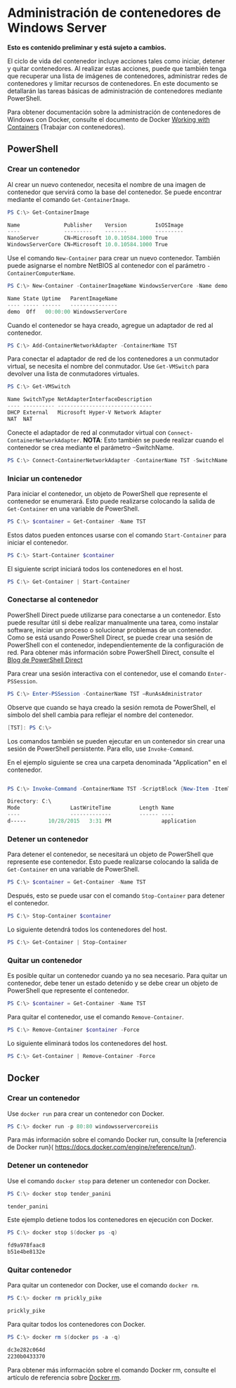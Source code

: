 # Administración de contenedores de Windows Server

**Esto es contenido preliminar y está sujeto a cambios.**

El ciclo de vida del contenedor incluye acciones tales como iniciar, detener y quitar contenedores. Al realizar estas acciones, puede que también tenga que recuperar una lista de imágenes de contenedores, administrar redes de contenedores y limitar recursos de contenedores. En este documento se detallarán las tareas básicas de administración de contenedores mediante PowerShell.

Para obtener documentación sobre la administración de contenedores de Windows con Docker, consulte el documento de Docker [Working with Containers](https://docs.docker.com/userguide/usingdocker/) (Trabajar con contenedores).

## PowerShell

### Crear un contenedor

Al crear un nuevo contenedor, necesita el nombre de una imagen de contenedor que servirá como la base del contenedor. Se puede encontrar mediante el comando `Get-ContainerImage`.

```powershell
PS C:\> Get-ContainerImage

Name              Publisher    Version         IsOSImage
----              ---------    -------         ---------
NanoServer        CN=Microsoft 10.0.10584.1000 True
WindowsServerCore CN=Microsoft 10.0.10584.1000 True
```

Use el comando `New-Container` para crear un nuevo contenedor. También puede asignarse el nombre NetBIOS al contenedor con el parámetro `-ContainerComputerName`.

```powershell
PS C:\> New-Container -ContainerImageName WindowsServerCore -Name demo -ContainerComputerName demo

Name State Uptime   ParentImageName
---- ----- ------   ---------------
demo  Off   00:00:00 WindowsServerCore
```

Cuando el contenedor se haya creado, agregue un adaptador de red al contenedor.

```powershell
PS C:\> Add-ContainerNetworkAdapter -ContainerName TST
```

Para conectar el adaptador de red de los contenedores a un conmutador virtual, se necesita el nombre del conmutador. Use `Get-VMSwitch` para devolver una lista de conmutadores virtuales.

```powershell
PS C:\> Get-VMSwitch

Name SwitchType NetAdapterInterfaceDescription
---- ---------- ------------------------------
DHCP External   Microsoft Hyper-V Network Adapter
NAT  NAT
```

Conecte el adaptador de red al conmutador virtual con `Connect-ContainerNetworkAdapter`. **NOTA**: Esto también se puede realizar cuando el contenedor se crea mediante el parámetro –SwitchName.

```powershell
PS C:\> Connect-ContainerNetworkAdapter -ContainerName TST -SwitchName NAT
```

### Iniciar un contenedor

Para iniciar el contenedor, un objeto de PowerShell que represente el contenedor se enumerará. Esto puede realizarse colocando la salida de `Get-Container` en una variable de PowerShell.

```powershell
PS C:\> $container = Get-Container -Name TST
```

Estos datos pueden entonces usarse con el comando `Start-Container` para iniciar el contenedor.

```powershell
PS C:\> Start-Container $container
```

El siguiente script iniciará todos los contenedores en el host.

```powershell
PS C:\> Get-Container | Start-Container
```

### Conectarse al contenedor

PowerShell Direct puede utilizarse para conectarse a un contenedor. Esto puede resultar útil si debe realizar manualmente una tarea, como instalar software, iniciar un proceso o solucionar problemas de un contenedor. Como se está usando PowerShell Direct, se puede crear una sesión de PowerShell con el contenedor, independientemente de la configuración de red. Para obtener más información sobre PowerShell Direct, consulte el [Blog de PowerShell Direct](http://blogs.technet.com/b/virtualization/archive/2015/05/14/powershell-direct-running-powershell-inside-a-virtual-machine-from-the-hyper-v-host.aspx)

Para crear una sesión interactiva con el contenedor, use el comando `Enter-PSSession`.

 ```powershell
PS C:\> Enter-PSSession -ContainerName TST –RunAsAdministrator
 ```

Observe que cuando se haya creado la sesión remota de PowerShell, el símbolo del shell cambia para reflejar el nombre del contenedor.

```powershell
[TST]: PS C:\>
```

Los comandos también se pueden ejecutar en un contenedor sin crear una sesión de PowerShell persistente. Para ello, use `Invoke-Command`.

En el ejemplo siguiente se crea una carpeta denominada "Application" en el contenedor.

```powershell

PS C:\> Invoke-Command -ContainerName TST -ScriptBlock {New-Item -ItemType Directory -Path c:\application }

Directory: C:\
Mode                LastWriteTime         Length Name                                                 PSComputerName
----                -------------         ------ ----                                                 --------------
d-----       10/28/2015   3:31 PM                application                                          TST
```

### Detener un contenedor

Para detener el contenedor, se necesitará un objeto de PowerShell que represente ese contenedor. Esto puede realizarse colocando la salida de `Get-Container` en una variable de PowerShell.

```powershell
PS C:\> $container = Get-Container -Name TST
```

Después, esto se puede usar con el comando `Stop-Container` para detener el contenedor.

```powershell
PS C:\> Stop-Container $container
```

Lo siguiente detendrá todos los contenedores del host.

```powershell
PS C:\> Get-Container | Stop-Container
```

### Quitar un contenedor

Es posible quitar un contenedor cuando ya no sea necesario. Para quitar un contenedor, debe tener un estado detenido y se debe crear un objeto de PowerShell que represente el contenedor.

```powershell
PS C:\> $container = Get-Container -Name TST
```

Para quitar el contenedor, use el comando `Remove-Container`.

```powershell
PS C:\> Remove-Container $container -Force
```

Lo siguiente eliminará todos los contenedores del host.

```powershell
PS C:\> Get-Container | Remove-Container -Force
```

## Docker

### Crear un contenedor

Use `docker run` para crear un contenedor con Docker.

```powershell
PS C:\> docker run -p 80:80 windowsservercoreiis
```

Para más información sobre el comando Docker run, consulte la [referencia de Docker run}( https://docs.docker.com/engine/reference/run/).

### Detener un contenedor

Use el comando `docker stop` para detener un contenedor con Docker.

```powershell
PS C:\> docker stop tender_panini

tender_panini
```

Este ejemplo detiene todos los contenedores en ejecución con Docker.

```powershell
PS C:\> docker stop $(docker ps -q)

fd9a978faac8
b51e4be8132e
```

### Quitar contenedor

Para quitar un contenedor con Docker, use el comando `docker rm`.

```powershell
PS C:\> docker rm prickly_pike

prickly_pike
```

Para quitar todos los contenedores con Docker.

```powershell
PS C:\> docker rm $(docker ps -a -q)

dc3e282c064d
2230b0433370
```

Para obtener más información sobre el comando Docker rm, consulte el artículo de referencia sobre [Docker rm](https://docs.docker.com/engine/reference/commandline/rm/).




<!--HONumber=Feb16_HO1-->
